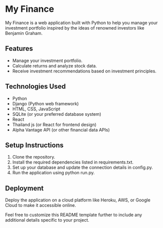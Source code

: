 # My Finance

My Finance is a web application built with Python to help you manage your investment portfolio inspired by the ideas of renowned investors like Benjamin Graham.

## Features
* Manage your investment portfolio.
* Calculate returns and analyze stock data.
* Receive investment recommendations based on investment principles.

## Technologies Used

* Python
* Django (Python web framework)
* HTML, CSS, JavaScript
* SQLite (or your preferred database system)
* React 
* Thailand js (or React for frontend design)
* Alpha Vantage API (or other financial data APIs)

## Setup Instructions

1. Clone the repository.
2. Install the required dependencies listed in requirements.txt.
3. Set up your database and update the connection details in config.py.
4. Run the application using python run.py.

 ## Deployment

Deploy the application on a cloud platform like Heroku, AWS, or Google Cloud to make it accessible online.

Feel free to customize this README template further to include any additional details specific to your project.
